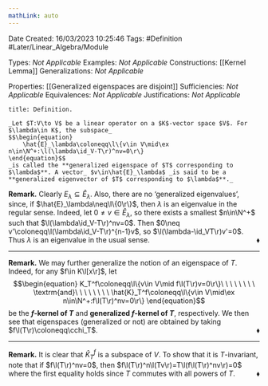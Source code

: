 ```yaml
---
mathLink: auto
---
```


<div class="topSpace"></div>

Date Created: 16/03/2023 10:25:46
Tags: #Definition #Later/Linear_Algebra/Module

Types: _Not Applicable_
Examples: _Not Applicable_
Constructions: [[Kernel Lemma]]
Generalizations: _Not Applicable_

Properties: [[Generalized eigenspaces are disjoint]]
Sufficiencies: _Not Applicable_
Equivalences: _Not Applicable_
Justifications: _Not Applicable_

``` ad-Definition
title: Definition.

_Let $T:V\to V$ be a linear operator on a $K$-vector space $V$. For $\lambda\in K$, the subspace_
$$\begin{equation}
    \hat{E}_\lambda\coloneqq\l\{v\in V\mid\ex n\in\N^+:\l(\lambda\id_V-T\r)^nv=0\r\}
\end{equation}$$
_is called the **generalized eigenspace of $T$ corresponding to $\lambda$**. A vector_ $v\in\hat{E}_\lambda$ _is said to be a **generalized eigenvector of $T$ corresponding to $\lambda$**._

```

**Remark.** Clearly $E_\lambda\subseteq\hat{E}_\lambda$. Also, there are no $\textrm{`}$generalized eigenvalues$\textrm{'}$, since, if $\hat{E}_\lambda\neq\l\{0\r\}$, then $\lambda$ is an eigenvalue in the regular sense. Indeed, let $0\neq v\in\hat{E}_\lambda$, so there exists a smallest $n\in\N^+$ such that $\l(\lambda\id_V-T\r)^nv=0$. Then $0\neq v'\coloneqq\l(\lambda\id_V-T\r)^{n-1}v$, so $\l(\lambda-\id_VT\r)v'=0$. Thus $\lambda$ is an eigenvalue in the usual sense.<span style="float:right;">$\blacklozenge$</span>

---

**Remark.** We may further generalize the notion of an eigenspace of $T$. Indeed, for any $f\in K\l[x\r]$, let
$$\begin{equation}
    K_T^f\coloneqq\l\{v\in V\mid f\l(T\r)v=0\r\}\ \ \ \ \ \ \ \ \textrm{and}\ \ \ \ \ \ \ \ \hat{K}_T^f\coloneqq\l\{v\in V\mid\ex n\in\N^+:f\l(T\r)^nv=0\r\}
\end{equation}$$
be the **$f$-kernel of $T$** and **generalized $f$-kernel of $T$**, respectively. We then see that eigenspaces (generalized or not) are obtained by taking $f\l(T\r)\coloneqq\cchi_T$.<span style="float:right;">$\blacklozenge$</span>

---

**Remark.** It is clear that $\hat{K}_T^f$ is a subspace of $V$. To show that it is $T$-invariant, note that if $f\l(T\r)^nv=0$, then $f\l(T\r)^n\l(Tv\r)=T\l(f\l(T\r)^nv\r)=0$ where the first equality holds since $T$ commutes with all powers of $T$.<span style="float:right;">$\blacklozenge$</span>
